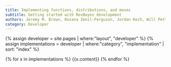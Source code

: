 ```yaml
---
title: Implementing functions, distributions, and moves
subtitle: Getting started with RevBayes development
authors: Jeremy M. Brown, Rosana Zenil-Ferguson, Jordan Koch, Will Pett
category: Developer
---
```


{% assign developer = site.pages | where:"layout", "developer" %}
{% assign implementations = developer | where:"category", "implementation" | sort: "index" %}

{% for x in implementations %}
{{x.content}}
{% endfor %}
